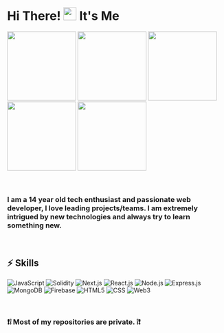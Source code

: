 # Hi There! <img src="https://raw.githubusercontent.com/aemmadi/aemmadi/master/wave.gif" width="30px"> It's Me
<p float="left">
<img src="https://cdn.dribbble.com/users/736741/screenshots/4029145/media/02cb9df962da9619c8321fa40cbf46b1.gif" width="160px" height="160px">
<img src="https://cdn.dribbble.com/users/736741/screenshots/4029145/media/02cb9df962da9619c8321fa40cbf46b1.gif" width="160px" height="160px">
<img src="https://cdn.dribbble.com/users/736741/screenshots/4048923/media/ab176b992b0f66d12e4739ce63ffdfab.gif" width="160px" height="160px">
<img src="https://cdn.dribbble.com/users/736741/screenshots/4029145/media/02cb9df962da9619c8321fa40cbf46b1.gif" width="160px" height="160px">
<img src="https://cdn.dribbble.com/users/736741/screenshots/4050357/media/5444781edd2372cbde26266af85e04a4.gif" width="160px" height="160px">
</p>

<br />

### I am a 14 year old tech enthusiast and passionate web developer, I love leading projects/teams. I am extremely intrigued by new technologies and always try to learn something new.

<br />

## ⚡ Skills

![JavaScript](https://img.shields.io/badge/JavaScript-323330?style=for-the-badge&logo=javascript&logoColor=F7DF1E)
![Solidity](https://img.shields.io/badge/Solidity-000000?style=for-the-badge&logo=solidity&logoColor=white)
![Next.js](https://img.shields.io/badge/next.js-000000?style=for-the-badge&logo=nextdotjs&logoColor=white)
![React.js](https://img.shields.io/badge/React-20232A?style=for-the-badge&logo=react&logoColor=61DAFB)
![Node.js](https://img.shields.io/badge/Node.js-339933?style=for-the-badge&logo=nodedotjs&logoColor=white)
![Express.js](https://img.shields.io/badge/Express.js-000000?style=for-the-badge&logo=express&logoColor=white)
![MongoDB](https://img.shields.io/badge/MongoDB-4EA94B?style=for-the-badge&logo=mongodb&logoColor=white)
![Firebase](https://img.shields.io/badge/firebase-ffca28?style=for-the-badge&logo=firebase&logoColor=black)
![HTML5](https://img.shields.io/badge/HTML5-E34F26?style=for-the-badge&logo=html5&logoColor=white)
![CSS](https://img.shields.io/badge/CSS3-1572B6?style=for-the-badge&logo=css3&logoColor=white)
![Web3](https://img.shields.io/badge/Web3-FF6600?style=for-the-badge&logo=ethereum&logoColor=white)

<br />

### ❗❕ Most of my repositories are private. ❕❗
